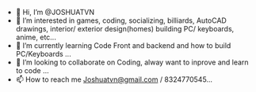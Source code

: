 - 👋 Hi, I’m @JOSHUATVN
- 👀 I’m interested in games, coding, socializing, billiards, AutoCAD drawings, interior/ exterior design(homes) building PC/ keyboards, anime, etc...
- 🌱 I’m currently learning Code Front and backend and how to build PC/Keyboards ...
- 💞️ I’m looking to collaborate on Coding, alway want to inprove and learn to code ...
- 📫 How to reach me Joshuatvn@gmail.com / 8324770545...

<!---
JOSHUATVN/JOSHUATVN is a ✨ special ✨ repository because its `README.md` (this file) appears on your GitHub profile.
You can click the Preview link to take a look at your changes.
--->

